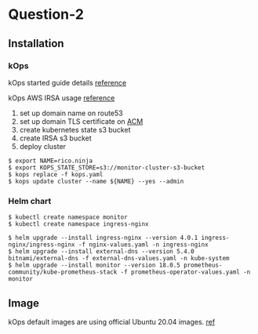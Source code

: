 # Question-2

## Installation

### kOps

kOps started guide details [reference](https://kops.sigs.k8s.io/getting_started/aws/)

kOps AWS IRSA usage [reference](https://dev.to/olemarkus/irsa-support-for-kops-1doe)

1. set up domain name on route53
2. set up domain TLS certificate on [ACM](https://aws.amazon.com/certificate-manager/)
3. create kubernetes state s3 bucket
4. create IRSA s3 bucket
5. deploy cluster

```
$ export NAME=rico.ninja
$ export KOPS_STATE_STORE=s3://monitor-cluster-s3-bucket
$ kops replace -f kops.yaml
$ kops update cluster --name ${NAME} --yes --admin
```

### Helm chart

```
$ kubectl create namespace monitor
$ kubectl create namespace ingress-nginx
```

```
$ helm upgrade --install ingress-nginx --version 4.0.1 ingress-nginx/ingress-nginx -f nginx-values.yaml -n ingress-nginx
$ helm upgrade --install external-dns --version 5.4.0 bitnami/external-dns -f external-dns-values.yaml -n kube-system
$ helm upgrade --install monitor --version 18.0.5 prometheus-community/kube-prometheus-stack -f prometheus-operator-values.yaml -n monitor
```

## Image

kOps default images are using official Ubuntu 20.04 images. [ref](https://github.com/kubernetes/kops/blob/master/docs/operations/images.md)
